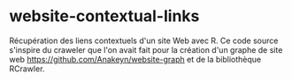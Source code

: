 # website-contextual-links
Récupération des liens contextuels d'un site Web avec R. Ce code source s'inspire du craweler que l'on avait fait pour la création d'un graphe de site web https://github.com/Anakeyn/website-graph et de la bibliothèque RCrawler.
